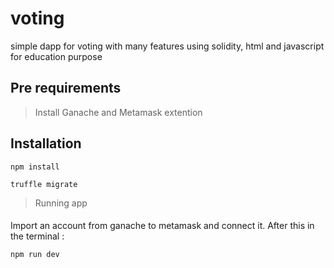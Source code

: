 # voting
simple dapp for voting with many features using solidity, html and javascript for education purpose

## Pre requirements
>Install Ganache and Metamask extention

## Installation
```
npm install
```
```
truffle migrate
```
> Running app
#### 
Import an account from ganache to metamask and connect it.
After this in the terminal :
```
npm run dev
```


